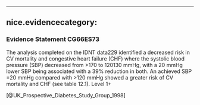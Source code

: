 
---
nice.evidencecategory: 
---

### Evidence Statement CG66ES73
The analysis completed on the IDNT data229 identified a decreased risk in CV mortality and
congestive heart failure (CHF) where the systolic blood pressure (SBP) decreased from >170 to
120130 mmHg, with a 20 mmHg lower SBP being associated with a 39% reduction in both.
An achieved SBP =20 mmHg compared with >120 mmHg showed a greater risk of CV
mortality and CHF (see table 12.1). Level 1+

[@UK_Prospective_Diabetes_Study_Group_1998]

